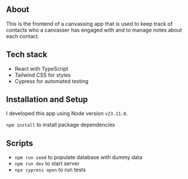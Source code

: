 ## About

This is the frontend of a canvassing app that is used to keep track of contacts who a canvasser has engaged with and to manage notes about each contact.

## Tech stack

- React with TypeScript
- Tailwind CSS for styles
- Cypress for automated testing

## Installation and Setup

I developed this app using Node version `v23.11.0`.

`npm install` to install package dependencies

## Scripts

- `npm run seed` to populate database with dummy data
- `npm run dev` to start server
- `npx cypress open` to run tests
